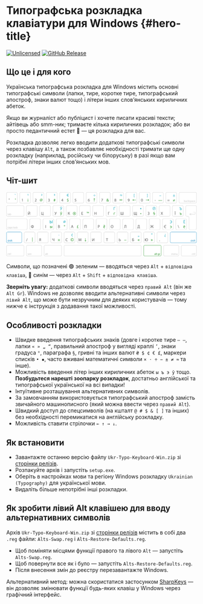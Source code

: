 # Типографська розкладка клавіатури для Windows {#hero-title}
[![Unlicensed](https://img.shields.io/badge/license-free-gold)](#)
[![GitHub Release](https://img.shields.io/github/v/release/devich/Typography-Keyboard)](https://github.com/devich/Typography-Keyboard/releases/latest)


## Що це і для кого
Українська типографська розкладка для Windows містить основні типографські символи (лапки, тире, коротке тире, типографський апостроф, знаки валют тощо) і літери інших слов’янських кириличних абеток.

Якщо ви журналіст або публіцист і хочете писати красиві тексти; айтівець або smm-ник; тримаєте кілька кириличних розкладок; або ви просто педантичний естет :metal: — ця розкладка для вас.

Розкладка дозволяє легко вводити додаткові типографські символи через клавішу `Alt`, а також позбавляє необхідності тримати ще одну розкладку (наприклад, російську чи білоруську) в разі якщо вам потрібні літери інших слов’янських мов.


## Чіт-шит
[![Українська типографська розкладка](assets/ukrainian-layout.png)](#)

Символи, що позначені :green_circle: зеленим — вводяться через `Alt` + `відповідна клавіша`, :large_blue_circle: синім — через `Alt` + `Shift` + `відповідна клавіша`.

__Зверніть увагу:__ додаткові символи вводяться через `правий Alt` (він же `Alt Gr`). Windows не дозволяє вводити альтернативні символи через `лівий Alt`, що може бути незручним для деяких користувачів — тому нижче є інструкція з додавання такої можливості.


## Особливості розкладки
- Швидке введення типографських знаків (довге і коротке тире `— –`, лапки `« » „ “`, правильний апостроф у вигляді краплі `’`, знаки градуса `°`, параграфа `§`, гривні та інших валют `₴ $ ¢ € £`, маркери списків `• ▪`, часто вживані математичні символи `× ⋅ ÷ − ± ≠ ≈` та інше).
- Можливість введення літер інших кириличних абеток `ы ъ э ў` тощо. __Позбудьтеся нарешті зоопарку розкладок__, достатньо англійської та типографської української на всі випадки!
- Інтуїтивне розташування альтернативних символів.
- За замовчанням використовується типографський апостроф замість звичайного машинописного (який можна ввести через `правий Alt`).
- Швидкий доступ до спецсимволів (на кшталт `@ # $ & [ ]` та інших) без необхідності перемикатися на англійську розкладку.
- Можливість ставити стрілочки `← ↑ → ↓`.


## Як встановити
- Завантажте останню версію файлу `Ukr-Typo-Keyboard-Win.zip` зі [сторінки релізів](https://github.com/devich/Typography-Keyboard/releases/latest).
- Розпакуйте архів і запустіть `setup.exe`.
- Оберіть в настройках мови та регіону Windows розкладку `Ukrainian (Typography)` для української мови.
- Видаліть більше непотрібні інші розкладки.


## Як зробити лівий Alt клавішею для вводу альтернативних символів
Архів `Ukr-Typo-Keyboard-Win.zip` зі [сторінки релізів](https://github.com/devich/Typography-Keyboard/releases/latest) містить в собі два `.reg` файли: `Alts-Swap.reg` і `Alts-Restore-Defaults.reg`.

- Щоб поміняти місцями функції правого та лівого `Alt` — запустіть `Alts-Swap.reg`.
- Щоб повернути все як і було — запустіть `Alts-Restore-Defaults.reg`.
- Після внесення змін до реєстру перезавантажте Windows.

Альтернативний метод: можна скористатися застосунком [SharpKeys](https://github.com/randyrants/sharpkeys) — він дозволяє змінювати функції будь-яких клавіш у Windows через графічний інтерфейс.